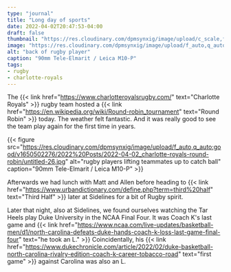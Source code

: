 ```yaml
---
type: "journal"
title: "Long day of sports"
date: 2022-04-02T20:47:53-04:00
draft: false
thumbnail: "https://res.cloudinary.com/dpmsynxig/image/upload/c_scale,f_auto,q_auto:good,w_700/v1650502276/2022%20Posts/2022-04-02_charlotte-royals-round-robin/untitled-59.jpg"
image: "https://res.cloudinary.com/dpmsynxig/image/upload/f_auto,q_auto:good/v1650502276/2022%20Posts/2022-04-02_charlotte-royals-round-robin/untitled-59.jpg"
alt: "back of rugby player"
caption: "90mm Tele-Elmarit / Leica M10-P"
tags:
- rugby
- charlotte-royals
---
```


The {{< link href="https://www.charlotteroyalsrugby.com/" text="Charlotte Royals" >}} rugby team hosted a {{< link href="https://en.wikipedia.org/wiki/Round-robin_tournament" text="Round Robin" >}} today. The weather felt fantastic. And it was really good to see the team play again for the first time in years. 

{{< figure src="https://res.cloudinary.com/dpmsynxig/image/upload/f_auto,q_auto:good/v1650502276/2022%20Posts/2022-04-02_charlotte-royals-round-robin/untitled-26.jpg" alt="rugby players lifting teammates up to catch ball" caption="90mm Tele-Elmarit / Leica M10-P" >}}

Afterwards we had lunch with Matt and Allen before heading to {{< link href="https://www.urbandictionary.com/define.php?term=third%20half" text="Third Half" >}} later at Sidelines for a bit of Rugby spirit.

Later that night, also at Sidelines, we found ourselves watching the Tar Heels play Duke University in the NCAA Final Four. It was Coach K's last game and {{< link href="https://www.ncaa.com/live-updates/basketball-men/d1/north-carolina-defeats-duke-hands-coach-k-loss-last-game-final-four" text="he took an L." >}} Coincidentally, his {{< link href="https://www.dukechronicle.com/article/2022/02/duke-basketball-north-carolina-rivalry-edition-coach-k-career-tobacco-road" text="first game" >}} against Carolina was also an L.
